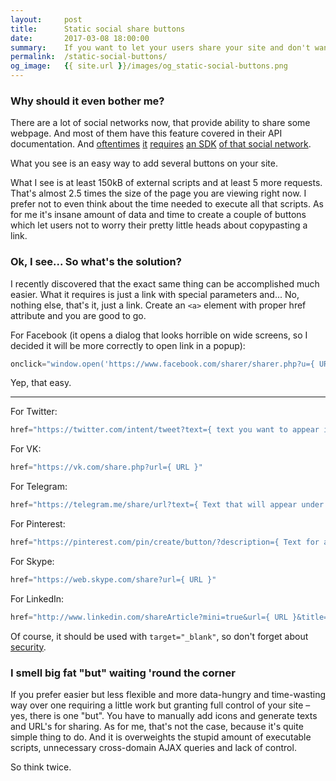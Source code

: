 ```yaml
---
layout:     post
title:      Static social share buttons
date:       2017-03-08 18:00:00
summary:    If you want to let your users share your site and don't want to load a bunch of useless SDKs, there is a way.
permalink:  /static-social-buttons/
og_image:   {{ site.url }}/images/og_static-social-buttons.png
---
```


### Why should it even bother me?

There are a lot of social networks now, that provide ability to share some webpage. And most of them have this feature covered in their API documentation. And [oftentimes](https://developers.facebook.com/docs/plugins/share-button) [it](https://developers.google.com/+/web/share/) [requires](https://vk.com/dev.php?method=Share) [an SDK](https://dev.twitter.com/web/tweet-button) [of that social network](https://developers.pinterest.com/docs/widgets/save/).

What you see is an easy way to add several buttons on your site.

What I see is at least 150kB of external scripts and at least 5 more requests. That's almost 2.5 times the size of the page you are viewing right now. I prefer not to even think about the time needed to execute all that scripts. As for me it's insane amount of data and time to create a couple of buttons which let users not to worry their pretty little heads about copypasting a link.

### Ok, I see... So what's the solution?

I recently discovered that the exact same thing can be accomplished much easier. What it requires is just a link with special parameters and... No, nothing else, that's it, just a link.
Create an `<a>` element with proper href attribute and you are good to go.

For Facebook (it opens a dialog that looks horrible on wide screens, so I decided it will be more correctly to open link in a popup):

```js
onclick="window.open('https://www.facebook.com/sharer/sharer.php?u={ URL you want users to share }', 'pop', 'width=600, height=400, scrollbars=no');"
```

Yep, that easy.

________________
For Twitter:

```js
href="https://twitter.com/intent/tweet?text={ text you want to appear in textbox before the url }&url={ URL you want users to share }"
```

For VK:

```js
href="https://vk.com/share.php?url={ URL }"
```

For Telegram:

```js
href="https://telegram.me/share/url?text={ Text that will appear under the link }&url={ URL }"
```

For Pinterest:

```js
href="https://pinterest.com/pin/create/button/?description={ Text for a pin }&url={ URL to share }"
```

For Skype:

```js
href="https://web.skype.com/share?url={ URL }"
```

For LinkedIn:

```js
href="http://www.linkedin.com/shareArticle?mini=true&url={ URL }&title={ Title }&summary={ Summary }"
```

Of course, it should be used with `target="_blank"`, so don't forget about [security](https://mathiasbynens.github.io/rel-noopener/).

### I smell big fat "but" waiting 'round the corner

If you prefer easier but less flexible and more data-hungry and time-wasting way over one requiring 
a little work but granting full control of your site – yes, there is one "but". 
You have to manually add icons and generate texts and URL's for sharing. 
As for me, that's not the case, because it's quite simple thing to do. And it is overweights the stupid amount 
of executable scripts, unnecessary cross-domain AJAX queries and lack of control.

So think twice.